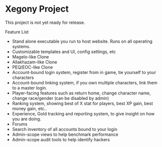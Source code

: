 # Xegony Project

This project is not yet ready for release.

Feature List
* Stand alone executable you run to host website. Runs on all operating systems.
* Customizable templates and UI, config settings, etc
* Magelo-like Clone
* Allakhazam-like Clone
* PEQ/EOC-like Clone
* Account-bound login system, register from in game, tie yourself to your characters
* Account-bound linking system, if you own multiple characters, link them to a master login.
* Player-facing features such as return home, change character name, change race/gender (can be disabled by admin)
* Ranking system, showing best of X stat for players, best XP gain, best money gain, etc..
* Experience, Gold tracking and reporting system, to give insight on how you are doing.
* Forums
* Search inventory of all accounts bound to your login
* Admin-scope views to help benchmark performance
* Admin-scope audit tools to help identify hackers
